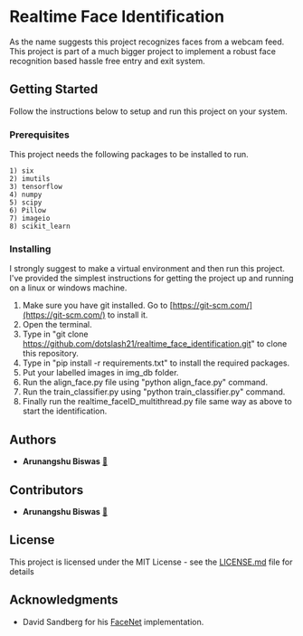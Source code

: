 # Realtime Face Identification

As the name suggests this project recognizes faces from a webcam feed. This project is part of a much bigger project to implement a robust face recognition based hassle free entry and exit system.

## Getting Started

Follow the instructions below to setup and run this project on your system.

### Prerequisites

This project needs the following packages to be installed to run.

```
1) six
2) imutils
3) tensorflow
4) numpy
5) scipy
6) Pillow
7) imageio
8) scikit_learn
```

### Installing

I strongly suggest to make a virtual environment and then run this project. I've provided the simplest instructions for getting the project up and running on a linux or windows machine.

1. Make sure you have git installed. Go to [https://git-scm.com/](https://git-scm.com/) to install it.
2. Open the terminal.
3. Type in "git clone https://github.com/dotslash21/realtime_face_identification.git" to clone this repository.
4. Type in "pip install -r requirements.txt" to install the required packages.
5. Put your labelled images in img_db folder.
6. Run the align_face.py file using "python align_face.py" command.
7. Run the train_classifier.py using "python train_classifier.py" command.
8. Finally run the realtime_faceID_multithread.py file same way as above to start the identification.

## Authors

* **Arunangshu Biswas** [:link:](https://github.com/dotslash21/)

## Contributors

* **Arunangshu Biswas** [:link:](https://github.com/dotslash21/)

## License

This project is licensed under the MIT License - see the [LICENSE.md](LICENSE.md) file for details

## Acknowledgments

* David Sandberg for his [FaceNet](https://github.com/davidsandberg/facenet) implementation.
